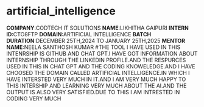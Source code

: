 # artificial_intelligence
**COMPANY**:CODTECH IT SOLUTIONS
**NAME**:LIKHITHA GAIPURI
**INTERN ID**:CTO8FTP
**DOMAIN**:ARTIFICIAL INTELLIGENCE
**BATCH DURATION**:DECEMBER 25TH,2024 TO JANUARY 25TH,2025
**MENTOR NAME**:NEELA SANTHOSH KUMAR
#THE TOOL I HAVE USED IN THIS INTENRSHIP IS GITHUB AND CHAT GPT.I HAVE GOT INFORMATION ABOUT INTERNSHIP THROUGH THE LINKEDIN PROFILE.AND THE RESPURCES USED IN THIS IN CHAT GPT AND THE CODING KNOWELEDGE.AND I HAVE CHOOSED THE DOMAIN CALLED ARTIFICIAL INTELLIGENCE.IN WHICH I HAVE INTERSTED VERY MUCH IN IT.AND I AM VERY MUCH HAPPY TO THIS INTERSHIP AND LEARNING VERY MUCH ABOUT THE AI.AND THE OUTPUT IS ALSO VERY SATISFIED.DUE TO THIS I AM INTRESTED IN CODING VERY MUCH
